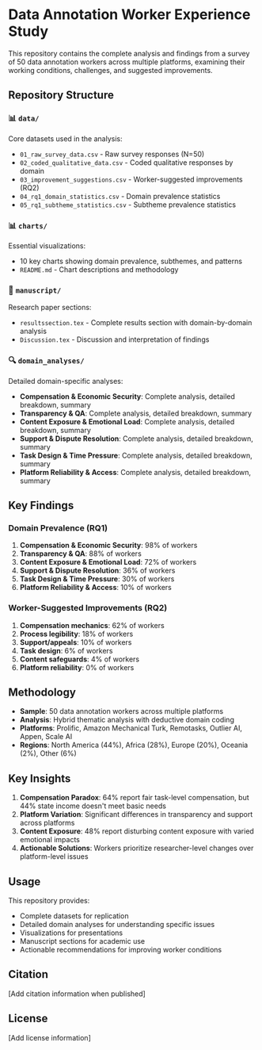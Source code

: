 # Data Annotation Worker Experience Study

This repository contains the complete analysis and findings from a survey of 50 data annotation workers across multiple platforms, examining their working conditions, challenges, and suggested improvements.

## Repository Structure

### 📊 `data/`
Core datasets used in the analysis:
- `01_raw_survey_data.csv` - Raw survey responses (N=50)
- `02_coded_qualitative_data.csv` - Coded qualitative responses by domain
- `03_improvement_suggestions.csv` - Worker-suggested improvements (RQ2)
- `04_rq1_domain_statistics.csv` - Domain prevalence statistics
- `05_rq1_subtheme_statistics.csv` - Subtheme prevalence statistics

### 📊 `charts/`
Essential visualizations:
- 10 key charts showing domain prevalence, subthemes, and patterns
- `README.md` - Chart descriptions and methodology

### 📝 `manuscript/`
Research paper sections:
- `resultssection.tex` - Complete results section with domain-by-domain analysis
- `Discussion.tex` - Discussion and interpretation of findings

### 🔍 `domain_analyses/`
Detailed domain-specific analyses:
- **Compensation & Economic Security**: Complete analysis, detailed breakdown, summary
- **Transparency & QA**: Complete analysis, detailed breakdown, summary  
- **Content Exposure & Emotional Load**: Complete analysis, detailed breakdown, summary
- **Support & Dispute Resolution**: Complete analysis, detailed breakdown, summary
- **Task Design & Time Pressure**: Complete analysis, detailed breakdown, summary
- **Platform Reliability & Access**: Complete analysis, detailed breakdown, summary

## Key Findings

### Domain Prevalence (RQ1)
1. **Compensation & Economic Security**: 98% of workers
2. **Transparency & QA**: 88% of workers
3. **Content Exposure & Emotional Load**: 72% of workers
4. **Support & Dispute Resolution**: 36% of workers
5. **Task Design & Time Pressure**: 30% of workers
6. **Platform Reliability & Access**: 10% of workers

### Worker-Suggested Improvements (RQ2)
1. **Compensation mechanics**: 62% of workers
2. **Process legibility**: 18% of workers
3. **Support/appeals**: 10% of workers
4. **Task design**: 6% of workers
5. **Content safeguards**: 4% of workers
6. **Platform reliability**: 0% of workers

## Methodology

- **Sample**: 50 data annotation workers across multiple platforms
- **Analysis**: Hybrid thematic analysis with deductive domain coding
- **Platforms**: Prolific, Amazon Mechanical Turk, Remotasks, Outlier AI, Appen, Scale AI
- **Regions**: North America (44%), Africa (28%), Europe (20%), Oceania (2%), Other (6%)

## Key Insights

1. **Compensation Paradox**: 64% report fair task-level compensation, but 44% state income doesn't meet basic needs
2. **Platform Variation**: Significant differences in transparency and support across platforms
3. **Content Exposure**: 48% report disturbing content exposure with varied emotional impacts
4. **Actionable Solutions**: Workers prioritize researcher-level changes over platform-level issues

## Usage

This repository provides:
- Complete datasets for replication
- Detailed domain analyses for understanding specific issues
- Visualizations for presentations
- Manuscript sections for academic use
- Actionable recommendations for improving worker conditions

## Citation

[Add citation information when published]

## License

[Add license information]
